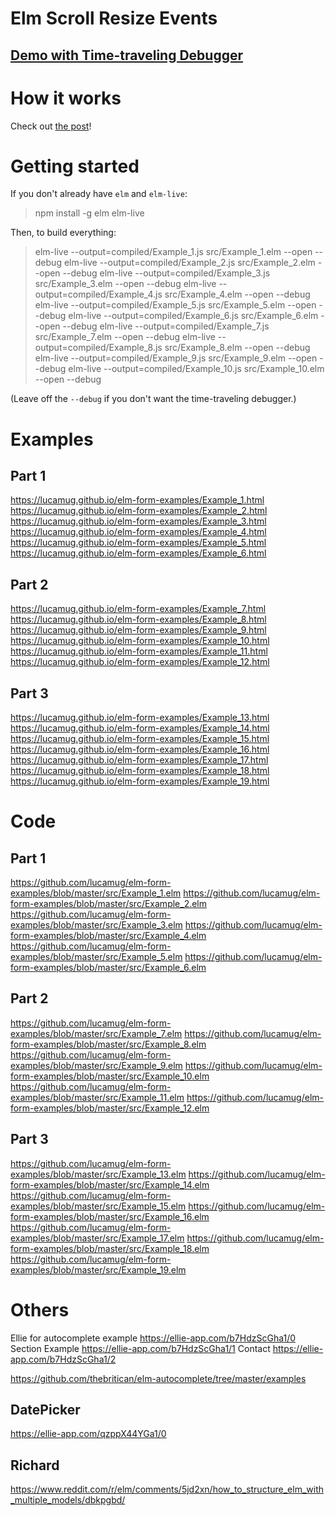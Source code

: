 # Elm Scroll Resize Events

## [Demo with Time-traveling Debugger](https://lucamug.github.io/elm-form-examples/)

# How it works

Check out [the post]()!

# Getting started

If you don't already have `elm` and `elm-live`:

> npm install -g elm elm-live

Then, to build everything:

> elm-live --output=compiled/Example_1.js src/Example_1.elm --open --debug
> elm-live --output=compiled/Example_2.js src/Example_2.elm --open --debug
> elm-live --output=compiled/Example_3.js src/Example_3.elm --open --debug
> elm-live --output=compiled/Example_4.js src/Example_4.elm --open --debug
> elm-live --output=compiled/Example_5.js src/Example_5.elm --open --debug
> elm-live --output=compiled/Example_6.js src/Example_6.elm --open --debug
> elm-live --output=compiled/Example_7.js src/Example_7.elm --open --debug
> elm-live --output=compiled/Example_8.js src/Example_8.elm --open --debug
> elm-live --output=compiled/Example_9.js src/Example_9.elm --open --debug
> elm-live --output=compiled/Example_10.js src/Example_10.elm --open --debug

(Leave off the `--debug` if you don't want the time-traveling debugger.)

# Examples

## Part 1

https://lucamug.github.io/elm-form-examples/Example_1.html
https://lucamug.github.io/elm-form-examples/Example_2.html
https://lucamug.github.io/elm-form-examples/Example_3.html
https://lucamug.github.io/elm-form-examples/Example_4.html
https://lucamug.github.io/elm-form-examples/Example_5.html
https://lucamug.github.io/elm-form-examples/Example_6.html

## Part 2

https://lucamug.github.io/elm-form-examples/Example_7.html
https://lucamug.github.io/elm-form-examples/Example_8.html
https://lucamug.github.io/elm-form-examples/Example_9.html
https://lucamug.github.io/elm-form-examples/Example_10.html
https://lucamug.github.io/elm-form-examples/Example_11.html
https://lucamug.github.io/elm-form-examples/Example_12.html

## Part 3

https://lucamug.github.io/elm-form-examples/Example_13.html
https://lucamug.github.io/elm-form-examples/Example_14.html
https://lucamug.github.io/elm-form-examples/Example_15.html
https://lucamug.github.io/elm-form-examples/Example_16.html
https://lucamug.github.io/elm-form-examples/Example_17.html
https://lucamug.github.io/elm-form-examples/Example_18.html
https://lucamug.github.io/elm-form-examples/Example_19.html

# Code

## Part 1

https://github.com/lucamug/elm-form-examples/blob/master/src/Example_1.elm
https://github.com/lucamug/elm-form-examples/blob/master/src/Example_2.elm
https://github.com/lucamug/elm-form-examples/blob/master/src/Example_3.elm
https://github.com/lucamug/elm-form-examples/blob/master/src/Example_4.elm
https://github.com/lucamug/elm-form-examples/blob/master/src/Example_5.elm
https://github.com/lucamug/elm-form-examples/blob/master/src/Example_6.elm

## Part 2

https://github.com/lucamug/elm-form-examples/blob/master/src/Example_7.elm
https://github.com/lucamug/elm-form-examples/blob/master/src/Example_8.elm
https://github.com/lucamug/elm-form-examples/blob/master/src/Example_9.elm
https://github.com/lucamug/elm-form-examples/blob/master/src/Example_10.elm
https://github.com/lucamug/elm-form-examples/blob/master/src/Example_11.elm
https://github.com/lucamug/elm-form-examples/blob/master/src/Example_12.elm

## Part 3

https://github.com/lucamug/elm-form-examples/blob/master/src/Example_13.elm
https://github.com/lucamug/elm-form-examples/blob/master/src/Example_14.elm
https://github.com/lucamug/elm-form-examples/blob/master/src/Example_15.elm
https://github.com/lucamug/elm-form-examples/blob/master/src/Example_16.elm
https://github.com/lucamug/elm-form-examples/blob/master/src/Example_17.elm
https://github.com/lucamug/elm-form-examples/blob/master/src/Example_18.elm
https://github.com/lucamug/elm-form-examples/blob/master/src/Example_19.elm

# Others

Ellie for autocomplete example https://ellie-app.com/b7HdzScGha1/0
Section Example https://ellie-app.com/b7HdzScGha1/1
Contact https://ellie-app.com/b7HdzScGha1/2

https://github.com/thebritican/elm-autocomplete/tree/master/examples

## DatePicker

https://ellie-app.com/qzppX44YGa1/0

## Richard

https://www.reddit.com/r/elm/comments/5jd2xn/how_to_structure_elm_with_multiple_models/dbkpgbd/
